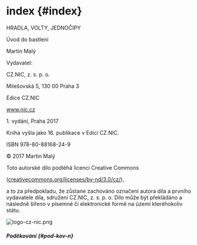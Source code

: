 # index {#index}

HRADLA, VOLTY, JEDNOČIPY

Úvod do bastlení

Martin Malý

Vydavatel:

CZ.NIC, z. s. p. o.

Milešovská 5, 130 00 Praha 3

Edice CZ.NIC

www.nic.cz

1\. vydání, Praha 2017

Kniha vyšla jako 16\. publikace v Edici CZ.NIC.

ISBN 978-80-88168-24-9

© 2017 Martin Malý

Toto autorské dílo podléhá licenci Creative Commons

([creativecommons.org/licenses/by-nd/3.0/cz/](http://creativecommons.org/licenses/by-nd/3.0/cz/)),

a to za předpokladu, že zůstane zachováno označení autora díla a prvního vydavatele díla, sdružení CZ.NIC, z. s. p. o. Dílo může být překládáno a následně šířeno v písemné či elektronické formě na území kteréhokoliv státu.

![logo-cz-nic.png](../images/000418.png)

##### Poděkování {#pod-kov-n}
